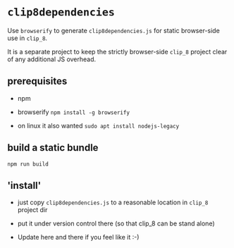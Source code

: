 
`clip8dependencies`
===================

Use `browserify` to generate `clip8dependencies.js` for static browser-side use in `clip_8`.

It is a separate project to keep the strictly browser-side `clip_8` project clear of any additional JS overhead.

prerequisites
-------------

+ npm

+ browserify
```npm install -g browserify```

+ on linux it also wanted
```sudo apt install nodejs-legacy```

build a static bundle
---------------------

```npm run build```

'install'
---------

+ just copy `clip8dependencies.js` to a reasonable location in `clip_8` project dir

+ put it under version control there (so that clip_8 can be stand alone)

+ Update here and there if you feel like it :-)
